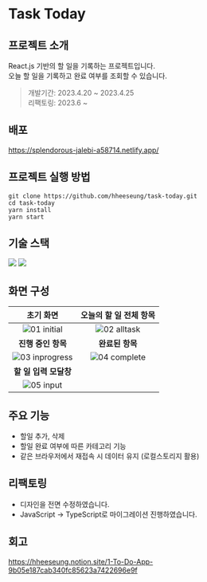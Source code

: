 # Task Today

## 프로젝트 소개
React.js 기반의 할 일을 기록하는 프로젝트입니다.<br>
오늘 할 일을 기록하고 완료 여부를 조회할 수 있습니다. 
> 개발기간: 2023.4.20 ~ 2023.4.25 <br> 리팩토링: 2023.6 ~

## 배포
https://splendorous-jalebi-a58714.netlify.app/

## 프로젝트 실행 방법
```
git clone https://github.com/hheeseung/task-today.git
cd task-today
yarn install
yarn start
```

## 기술 스택
<img src="https://img.shields.io/badge/React-61DAFB?style=flat-square&logo=React&logoColor=white"> <img src="https://img.shields.io/badge/TypeScript-3178C6?style=flat-square&logo=TypeScript&logoColor=white">

## 화면 구성
|초기 화면|오늘의 할 일 전체 항목|
|:----------:|:-----------:|
|![01 initial](https://github.com/hheeseung/task-today/assets/87454393/586919c7-a1ff-410f-bcb8-0220afe9459f)|![02 alltask](https://github.com/hheeseung/task-today/assets/87454393/25f07fc4-7e6c-4f25-b18b-0219d8c74351)|
|**진행 중인 항목**|**완료된 항목**|
|![03 inprogress](https://github.com/hheeseung/task-today/assets/87454393/c0fb5e77-3018-4de4-bf34-7bd2c4ebd22b)|![04 complete](https://github.com/hheeseung/task-today/assets/87454393/b2a37885-7b6a-49a4-8527-f611eeaaec1f)|
|**할 일 입력 모달창**|
|![05 input](https://github.com/hheeseung/task-today/assets/87454393/380c3ead-e6ba-4abb-92f2-b28ba2e20220)|

## 주요 기능
- 할일 추가, 삭제
- 할일 완료 여부에 따른 카테고리 기능
- 같은 브라우저에서 재접속 시 데이터 유지 (로컬스토리지 활용)

## 리팩토링
- 디자인을 전면 수정하였습니다.
- JavaScript → TypeScript로 마이그레이션 진행하였습니다.

## 회고
https://hheeseung.notion.site/1-To-Do-App-9b05e187cab340fc85623a7422696e9f
